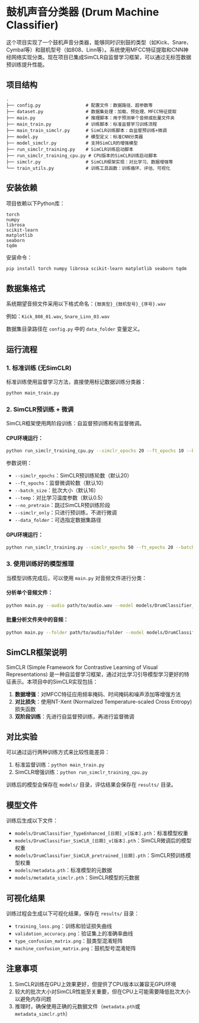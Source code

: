# 鼓机声音分类器 (Drum Machine Classifier)

这个项目实现了一个鼓机声音分类器，能够同时识别鼓的类型（如Kick、Snare、Cymbal等）和鼓机型号（如808、Linn等）。系统使用MFCC特征提取和CNN神经网络实现分类。现在项目已集成SimCLR自监督学习框架，可以通过无标签数据预训练提升性能。

## 项目结构

```
.
├── config.py                 # 配置文件：数据路径、超参数等
├── dataset.py                # 数据集处理：加载、预处理、MFCC特征提取
├── main.py                   # 推理脚本：用于预测单个音频或批量文件夹
├── main_train.py             # 训练脚本：标准监督学习训练流程
├── main_train_simclr.py      # SimCLR训练脚本：自监督预训练+微调
├── model.py                  # 模型定义：标准CNN分类器
├── model_simclr.py           # 支持SimCLR的增强模型
├── run_simclr_training.py    # SimCLR训练启动脚本
├── run_simclr_training_cpu.py # CPU版本的SimCLR训练启动脚本
├── simclr.py                 # SimCLR框架实现：对比学习、数据增强等
└── train_utils.py            # 训练工具函数：训练循环、评估、可视化
```

## 安装依赖

项目依赖以下Python库：
```
torch
numpy
librosa
scikit-learn
matplotlib
seaborn
tqdm
```

安装命令：
```bash
pip install torch numpy librosa scikit-learn matplotlib seaborn tqdm
```

## 数据集格式

系统期望音频文件采用以下格式命名：`{鼓类型}_{鼓机型号}_{序号}.wav`

例如：`Kick_808_01.wav`, `Snare_Linn_03.wav`

数据集目录路径在 `config.py` 中的 `data_folder` 变量定义。

## 运行流程

### 1. 标准训练 (无SimCLR)

标准训练使用监督学习方法，直接使用标记数据训练分类器：

```bash
python main_train.py
```

### 2. SimCLR预训练 + 微调

SimCLR框架使用两阶段训练：自监督预训练和有监督微调。

#### CPU环境运行：

```bash
python run_simclr_training_cpu.py --simclr_epochs 20 --ft_epochs 10 --batch_size 16
```

参数说明：
- `--simclr_epochs`：SimCLR预训练轮数（默认20）
- `--ft_epochs`：监督微调轮数（默认10）
- `--batch_size`：批次大小（默认16）
- `--temp`：对比学习温度参数（默认0.5）
- `--no_pretrain`：跳过SimCLR预训练阶段
- `--simclr_only`：只进行预训练，不进行微调
- `--data_folder`：可选指定数据集路径

#### GPU环境运行：

```bash
python run_simclr_training.py --simclr_epochs 50 --ft_epochs 20 --batch_size 32
```

### 3. 使用训练好的模型推理

当模型训练完成后，可以使用 `main.py` 对音频文件进行分类：

#### 分析单个音频文件：

```bash
python main.py --audio path/to/audio.wav --model models/DrumClassifier_SimCLR_2025-04-05_v1.pth --metadata models/metadata_simclr.pth
```

#### 批量分析文件夹中的音频：

```bash
python main.py --folder path/to/audio/folder --model models/DrumClassifier_SimCLR_2025-04-05_v1.pth --metadata models/metadata_simclr.pth
```

## SimCLR框架说明

SimCLR (Simple Framework for Contrastive Learning of Visual Representations) 是一种自监督学习框架，通过对比学习引导模型学习更好的特征表示。本项目中的SimCLR实现包括：

1. **数据增强**：对MFCC特征应用频率掩码、时间掩码和噪声添加等增强方法
2. **对比损失**：使用NT-Xent (Normalized Temperature-scaled Cross Entropy) 损失函数
3. **双阶段训练**：先进行自监督预训练，再进行监督微调

## 对比实验

可以通过运行两种训练方式来比较性能差异：

1. 标准监督训练：`python main_train.py`
2. SimCLR增强训练：`python run_simclr_training_cpu.py`

训练后的模型会保存在 `models/` 目录，评估结果会保存在 `results/` 目录。

## 模型文件

训练后生成以下文件：

- `models/DrumClassifier_TypeEnhanced_[日期]_v[版本].pth`：标准模型权重
- `models/DrumClassifier_SimCLR_[日期]_v[版本].pth`：SimCLR微调后的模型权重 
- `models/DrumClassifier_SimCLR_pretrained_[日期].pth`：SimCLR预训练模型权重
- `models/metadata.pth`：标准模型的元数据
- `models/metadata_simclr.pth`：SimCLR模型的元数据

## 可视化结果

训练过程会生成以下可视化结果，保存在 `results/` 目录：

- `training_loss.png`：训练和验证损失曲线
- `validation_accuracy.png`：验证集上的准确率曲线
- `type_confusion_matrix.png`：鼓类型混淆矩阵
- `machine_confusion_matrix.png`：鼓机型号混淆矩阵

## 注意事项

1. SimCLR训练在GPU上效果更好，但提供了CPU版本以兼容无GPU环境
2. 较大的批次大小对SimCLR性能至关重要，但在CPU上可能需要降低批次大小以避免内存问题
3. 推理时，确保使用正确的元数据文件（`metadata.pth`或`metadata_simclr.pth`）
